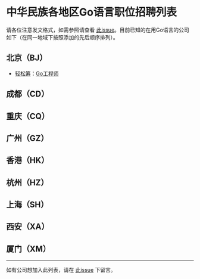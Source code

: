 # 中华民族各地区Go语言职位招聘列表


请各位注意发文格式，如需参照请查看 [此issue](https://github.com/GoHackers/jobs/issues/2)。目前已知的在用Go语言的公司如下（在同一地域下按照添加的先后顺序排列）。

## 北京（BJ）
- [轻松筹](https://www.qschou.com)：[Go工程师](https://github.com/GoHackers/jobs/issues/2)

## 成都（CD）

## 重庆（CQ）

## 广州（GZ）

## 香港（HK）

## 杭州（HZ）

## 上海（SH）

## 西安（XA）

## 厦门（XM）

---------------

如有公司想加入此列表，请在 [此issue](https://github.com/GoHackers/jobs/issues/1) 下留言。

